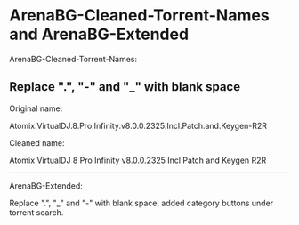 # ArenaBG-Cleaned-Torrent-Names and ArenaBG-Extended

ArenaBG-Cleaned-Torrent-Names:

Replace ".", "-" and "_" with blank space
----------------------------------------------------------------------------------
Original name:

Atomix.VirtualDJ.8.Pro.Infinity.v8.0.0.2325.Incl.Patch.and.Keygen-R2R

Cleaned name:

Atomix VirtualDJ 8 Pro Infinity v8.0.0.2325 Incl Patch and Keygen R2R

----------------------------------------------------------------------------------


ArenaBG-Extended:

Replace ".", "_" and "-" with blank space, added category buttons under torrent search.

